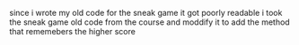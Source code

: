 since i wrote my old code for the sneak game it got poorly readable 
i took the sneak game old code from the course and moddify it to add the method that rememebers the higher score
 
